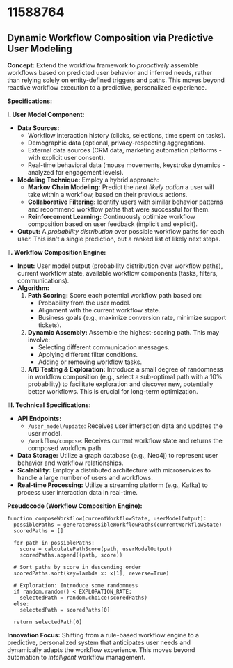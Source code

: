 # 11588764

## Dynamic Workflow Composition via Predictive User Modeling

**Concept:** Extend the workflow framework to *proactively* assemble workflows based on predicted user behavior and inferred needs, rather than relying solely on entity-defined triggers and paths. This moves beyond reactive workflow execution to a predictive, personalized experience.

**Specifications:**

**I. User Model Component:**

*   **Data Sources:**
    *   Workflow interaction history (clicks, selections, time spent on tasks).
    *   Demographic data (optional, privacy-respecting aggregation).
    *   External data sources (CRM data, marketing automation platforms - with explicit user consent).
    *   Real-time behavioral data (mouse movements, keystroke dynamics - analyzed for engagement levels).
*   **Modeling Technique:** Employ a hybrid approach:
    *   **Markov Chain Modeling:** Predict the *next likely action* a user will take within a workflow, based on their previous actions.
    *   **Collaborative Filtering:** Identify users with similar behavior patterns and recommend workflow paths that were successful for them.
    *   **Reinforcement Learning:**  Continuously optimize workflow composition based on user feedback (implicit and explicit).
*   **Output:**  A *probability distribution* over possible workflow paths for each user.  This isn't a single prediction, but a ranked list of likely next steps.

**II. Workflow Composition Engine:**

*   **Input:** User model output (probability distribution over workflow paths), current workflow state, available workflow components (tasks, filters, communications).
*   **Algorithm:**
    1.  **Path Scoring:**  Score each potential workflow path based on:
        *   Probability from the user model.
        *   Alignment with the current workflow state.
        *   Business goals (e.g., maximize conversion rate, minimize support tickets).
    2.  **Dynamic Assembly:**  Assemble the highest-scoring path.  This may involve:
        *   Selecting different communication messages.
        *   Applying different filter conditions.
        *   Adding or removing workflow tasks.
    3.  **A/B Testing & Exploration:**  Introduce a small degree of randomness in workflow composition (e.g., select a sub-optimal path with a 10% probability) to facilitate exploration and discover new, potentially better workflows.  This is crucial for long-term optimization.

**III. Technical Specifications:**

*   **API Endpoints:**
    *   `/user_model/update`:  Receives user interaction data and updates the user model.
    *   `/workflow/compose`:  Receives current workflow state and returns the composed workflow path.
*   **Data Storage:**  Utilize a graph database (e.g., Neo4j) to represent user behavior and workflow relationships.
*   **Scalability:**  Employ a distributed architecture with microservices to handle a large number of users and workflows.
*   **Real-time Processing:**  Utilize a streaming platform (e.g., Kafka) to process user interaction data in real-time.

**Pseudocode (Workflow Composition Engine):**

```
function composeWorkflow(currentWorkflowState, userModelOutput):
  possiblePaths = generatePossibleWorkflowPaths(currentWorkflowState)
  scoredPaths = []

  for path in possiblePaths:
    score = calculatePathScore(path, userModelOutput)
    scoredPaths.append((path, score))

  # Sort paths by score in descending order
  scoredPaths.sort(key=lambda x: x[1], reverse=True)

  # Exploration: Introduce some randomness
  if random.random() < EXPLORATION_RATE:
    selectedPath = random.choice(scoredPaths)
  else:
    selectedPath = scoredPaths[0]

  return selectedPath[0]
```

**Innovation Focus:** Shifting from a rule-based workflow engine to a predictive, personalized system that anticipates user needs and dynamically adapts the workflow experience. This moves beyond automation to *intelligent* workflow management.